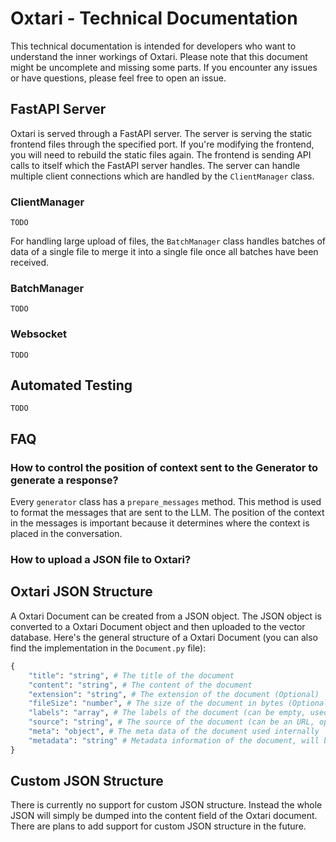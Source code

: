 # Oxtari - Technical Documentation

This technical documentation is intended for developers who want to understand the inner workings of Oxtari. Please note that this document might be uncomplete and missing some parts. If you encounter any issues or have questions, please feel free to open an issue.

## FastAPI Server

Oxtari is served through a FastAPI server. The server is serving the static frontend files through the specified port. If you're modifying the frontend, you will need to rebuild the static files again. The frontend is sending API calls to itself which the FastAPI server handles. The server can handle multiple client connections which are handled by the `ClientManager` class.

### ClientManager

`TODO`

For handling large upload of files, the `BatchManager` class handles batches of data of a single file to merge it into a single file once all batches have been received.

### BatchManager

`TODO`

### Websocket

`TODO`

## Automated Testing

`TODO`

## FAQ

### How to control the position of context sent to the Generator to generate a response?

Every `generator` class has a `prepare_messages` method. This method is used to format the messages that are sent to the LLM. The position of the context in the messages is important because it determines where the context is placed in the conversation.

### How to upload a JSON file to Oxtari?

## Oxtari JSON Structure

A Oxtari Document can be created from a JSON object. The JSON object is converted to a Oxtari Document object and then uploaded to the vector database. Here's the general structure of a Oxtari Document (you can also find the implementation in the `Document.py` file):

```python
{
    "title": "string", # The title of the document
    "content": "string", # The content of the document
    "extension": "string", # The extension of the document (Optional)
    "fileSize": "number", # The size of the document in bytes (Optional)
    "labels": "array", # The labels of the document (can be empty, used for filtering)
    "source": "string", # The source of the document (can be an URL, optional)
    "meta": "object", # The meta data of the document used internally
    "metadata": "string" # Metadata information of the document, will be used in the embedding process
}
```

## Custom JSON Structure

There is currently no support for custom JSON structure. Instead the whole JSON will simply be dumped into the content field of the Oxtari document.
There are plans to add support for custom JSON structure in the future.
